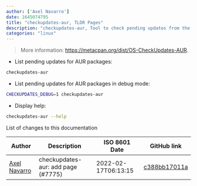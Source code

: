 ```yaml
---
author: ['Axel Navarro']
date: 1645074795
title: "checkupdates-aur, TLDR Pages"
description: "checkupdates-aur, Tool to check pending updates from the Arch User Repository (AUR)."
categories: "linux"
---
```

> More information: <https://metacpan.org/dist/OS-CheckUpdates-AUR>.

- List pending updates for AUR packages:

```bash
checkupdates-aur
```

- List pending updates for AUR packages in debug mode:

```bash
CHECKUPDATES_DEBUG=1 checkupdates-aur
```

- Display help:

```bash
checkupdates-aur --help
```
List of changes to this documentation


Author | Description | ISO 8601 Date | GitHub link
------|-----|-----|-----
[Axel Navarro](mailto:navarroaxel@gmail.com) | checkupdates-aur: add page (#7775) | 2022-02-17T06:13:15 | [c388bb17011a](https://github.com/tldr-pages/tldr/commit/c388bb17011a7915a5e8565ad1c52229ca00896a)

